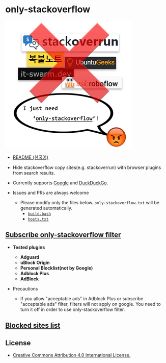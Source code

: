 # only-stackoverflow

![banner](banner.png)

- [README (한국어)](README.md)

- Hide stackoverflow copy sites(e.g. stackoverrun) with browser plugins from search results.

- Currently supports [Google](https://www.google.com) and [DuckDuckGo](https://duckduckgo.com).

- Issues and PRs are always welcome
    - Please modify only the files below. `only-stackoverflow.txt` will be generated automatically.
        - [`build.bash`](build.bash)
        - [`hosts.txt`](hosts.txt)

## [Subscribe only-stackoverflow filter](https://subscribe.adblockplus.org/?location=https%3A%2F%2Fgithub.com%2FRyuaNerin%2Fonly-stackoverflow%2Fraw%2Fmaster%2Fonly-stackoverflow.txt%26title%3Donly-stackoverflow)

- **Tested plugins**
    - **Adguard**
    - **uBlock Origin**
    - **Personal Blocklist(not by Google)**
    - **Adblock Plus**
    - **AdBlock**

- Precautions
    - If you allow "acceptable ads" in Adblock Plus or subscribe "acceptable ads" filter, filters will not apply on google. You need to turn it off in order to use only-stackoverflow filter.

## [Blocked sites list](hosts.txt)

## License

- [Creative Commons Attribution 4.0 International License.](https://creativecommons.org/licenses/by/4.0/)
